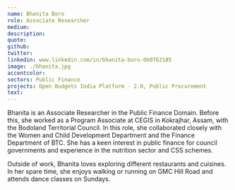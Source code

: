 ```yaml
---
name: Bhanita Boro
role: Associate Researcher
medium:
description:
quote:
github:
twitter:
linkedin: www.linkedin.com/in/bhanita-boro-0b0762185
image: ./bhanita.jpg
accentcolor:
sectors: Public Finance
projects: Open Budgets India Platform - 2.0, Public Procurement
text: 
---
```


Bhanita is an Associate Researcher in the Public Finance Domain. Before this, she worked as a Program Associate at CEGIS in Kokrajhar, Assam, with the Bodoland Territorial Council. In this role, she collaborated closely with the Women and Child Development Department and the Finance Department of BTC. She has a keen interest in public finance for council governments and experience in the nutrition sector and CSS schemes. 

Outside of work, Bhanita loves exploring different restaurants and cuisines. In her spare time, she enjoys walking or running on GMC Hill Road and attends dance classes on Sundays.